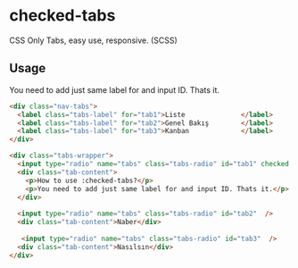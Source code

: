 # checked-tabs
CSS Only Tabs, easy use, responsive. (SCSS)


## Usage
You need to add just same label for and input ID. Thats it.


```html
<div class="nav-tabs">
  <label class="tabs-label" for="tab1">Liste              </label>
  <label class="tabs-label" for="tab2">Genel Bakış        </label>
  <label class="tabs-label" for="tab3">Kanban             </label>
</div>

<div class="tabs-wrapper">
  <input type="radio" name="tabs" class="tabs-radio" id="tab1" checked />
  <div class="tab-content">
    <p>How to use :checked-tabs?</p>
    <p>You need to add just same label for and input ID. Thats it.</p>
  </div>
  
  <input type="radio" name="tabs" class="tabs-radio" id="tab2"  />
  <div class="tab-content">Naber</div>
  
   <input type="radio" name="tabs" class="tabs-radio" id="tab3"  />
  <div class="tab-content">Nasılsın</div>
</div>
```
